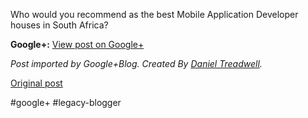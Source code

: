 <!--
date: '2011-10-27'
published: true
slug: 2011-10-who-would-you-recommend-as-best-mobile
time_to_read: 5
title: 'Who would you recommend as the best Mobile Application Developer houses

  in South...'
-->

Who would you recommend as the best Mobile Application Developer houses in South Africa?

**Google+:** [View post on Google+](https://plus.google.com/103392016560023386646/posts/9B4bwb7LCnb)

  
  
*Post imported by Google+Blog. Created By [Daniel Treadwell](http://minimali.se/).*

[Original post](https://ysfk.blogspot.com/2011/10/who-would-you-recommend-as-best-mobile.html)

#google+ #legacy-blogger 